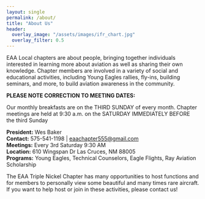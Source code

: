```yaml
---
layout: single
permalink: /about/
title: "About Us"
header:
  overlay_image: "/assets/images/ifr_chart.jpg"
  overlay_filter: 0.5
---
```


EAA Local chapters are about people, bringing together individuals interested in learning more about aviation as well as sharing their own knowledge.
Chapter members are involved in a variety of social and educational activities, including Young Eagles rallies, fly-ins, building seminars, and more, to build aviation awareness in the community.

**PLEASE NOTE CORRECTION TO MEETING DATES:**

Our monthly breakfasts are on the THIRD SUNDAY of every month.
Chapter meetings are held at 9:30 a.m. on the SATURDAY IMMEDIATELY BEFORE the third Sunday

**President:** Wes Baker<br />
**Contact:** 575-541-1198 \| eaachapter555@gmail.com<br />
**Meetings:** Every 3rd Saturday 9:30 AM<br />
**Location:**
610 Wingspan Dr
Las Cruces, NM 88005<br />
**Programs:** Young Eagles, Technical Counselors, Eagle Flights, Ray Aviation Scholarship

The EAA Triple Nickel Chapter has many opportunities to host functions and for members to personally view some beautiful and many times rare aircraft.
If you want to help host or join in these activities, please contact us!

